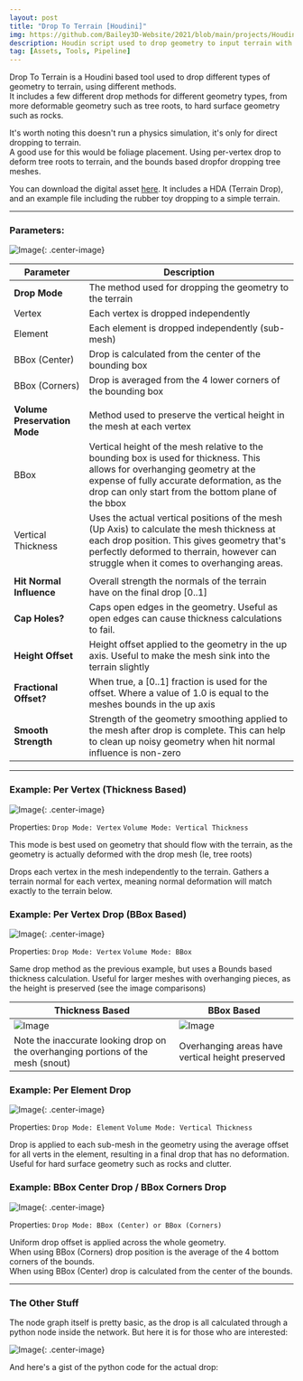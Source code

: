 ```yaml
---
layout: post
title: "Drop To Terrain [Houdini]"
img: https://github.com/Bailey3D-Website/2021/blob/main/projects/Houdini%20Drop/thumb.png?raw=true
description: Houdin script used to drop geometry to input terrain with different drop modes.
tag: [Assets, Tools, Pipeline]
---
```


Drop To Terrain is a Houdini based tool used to drop different types of geometry to terrain, using different methods.<br>
It includes a few different drop methods for different geometry types, from more deformable geometry such as tree roots, to hard surface geometry such as rocks.

It's worth noting this doesn't run a physics simulation, it's only for direct dropping to terrain.<br>
A good use for this would be foliage placement.  Using per-vertex drop to deform tree roots to terrain, and the bounds based dropfor dropping tree meshes.

You can download the digital asset <a href="https://github.com/Bailey3D-Website/2021/tree/main/resources/houdini_drop">here</a>. It includes a HDA (Terrain Drop), and an example file including the rubber toy dropping to a simple terrain.

---

### Parameters:

![Image](https://github.com/Bailey3D-Website/2021/blob/main/projects/Houdini%20Drop/params.jpg?raw=true){: .center-image}

| Parameter | Description |
| --- | --- |
| <b>Drop Mode</b> | The method used for dropping the geometry to the terrain |
|     Vertex | Each vertex is dropped independently |
|     Element | Each element is dropped independently (sub-mesh) |
|     BBox (Center) | Drop is calculated from the center of the bounding box |
|     BBox (Corners) | Drop is averaged from the 4 lower corners of the bounding box |
|||
| <b>Volume Preservation Mode</b>| Method used to preserve the vertical height in the mesh at each vertex |
|     BBox | Vertical height of the mesh relative to the bounding box is used for thickness. This allows for overhanging geometry at the expense of fully accurate deformation, as the drop can only start from the bottom plane of the bbox |
|     Vertical Thickness | Uses the actual vertical positions of the mesh (Up Axis) to calculate the mesh thickness at each drop position. This gives geometry that's perfectly deformed to therrain, however can struggle when it comes to overhanging areas. |
|||
| <b>Hit Normal Influence</b> | Overall strength the normals of the terrain have on the final drop [0..1] |
| <b>Cap Holes?</b> | Caps open edges in the geometry. Useful as open edges can cause thickness calculations to fail. |
| <b>Height Offset</b> | Height offset applied to the geometry in the up axis. Useful to make the mesh sink into the terrain slightly |
| <b>Fractional Offset?</b> | When true, a [0..1] fraction is used for the offset. Where a value of 1.0 is equal to the meshes bounds in the up axis |
| <b>Smooth Strength</b> | Strength of the geometry smoothing applied to the mesh after drop is complete. This can help to clean up noisy geometry when hit normal influence is non-zero |

---

### Example: Per Vertex (Thickness Based)

![Image](https://github.com/Bailey3D-Website/2021/blob/main/projects/Houdini%20Drop/per_vert_with_thickness.jpg?raw=true){: .center-image}

Properties: `Drop Mode: Vertex`  `Volume Mode: Vertical Thickness`

This mode is best used on geometry that should flow with the terrain, as the geometry is actually deformed with the drop mesh (Ie, tree roots)

Drops each vertex in the mesh independently to the terrain. Gathers a terrain normal for each vertex, meaning normal deformation will match exactly to the terrain below.


### Example: Per Vertex Drop (BBox Based)

![Image](https://github.com/Bailey3D-Website/2021/blob/main/projects/Houdini%20Drop/vertex_with_bbox.jpg?raw=true){: .center-image}

Properties: `Drop Mode: Vertex` `Volume Mode: BBox`

Same drop method as the previous example, but uses a Bounds based thickness calculation. Useful for larger meshes with overhanging pieces, as the height is preserved (see the image comparisons)

| Thickness Based      | BBox Based |
| ----------- | ----------- |
| ![Image](https://github.com/Bailey3D-Website/2021/blob/main/projects/Houdini%20Drop/vertex_with_thickness.jpg?raw=true)| ![Image](https://github.com/Bailey3D-Website/2021/blob/main/projects/Houdini%20Drop/vertex_with_bbox.jpg?raw=true) |
| Note the inaccurate looking drop on the overhanging portions of the mesh (snout)   | Overhanging areas have vertical height preserved        |


### Example: Per Element Drop

![Image](https://github.com/Bailey3D-Website/2021/blob/main/projects/Houdini%20Drop/elements_with_thickness.jpg?raw=true){: .center-image}

Properties: `Drop Mode: Element` `Volume Mode: Vertical Thickness`

Drop is applied to each sub-mesh in the geometry using the average offset for all verts in the element, resulting in a final drop that has no deformation.
Useful for hard surface geometry such as rocks and clutter.


### Example: BBox Center Drop / BBox Corners Drop

![Image](https://github.com/Bailey3D-Website/2021/blob/main/projects/Houdini%20Drop/bbox_center_with_bbox_corners.jpg?raw=true){: .center-image}

Properties: `Drop Mode: BBox (Center) or BBox (Corners)`

Uniform drop offset is applied across the whole geometry. <br>
When using BBox (Corners) drop position is the average of the 4 bottom corners of the bounds.<br>
When using BBox (Center) drop is calculated from the center of the bounds.


---

### The Other Stuff

The node graph itself is pretty basic, as the drop is all calculated through a python node inside the network. But here it is for those who are interested:

![Image](https://github.com/Bailey3D-Website/2021/blob/main/projects/Houdini%20Drop/node_graph.jpg?raw=true){: .center-image}

And here's a gist of the python code for the actual drop:

<style type="text/css">
  .gist-file
  .gist-data {max-height: 500px;}
</style>
<script src="https://gist.github.com/Bailey3D/7d8f17750df1b33481070e6542cfd7f0.js"></script>
